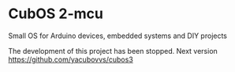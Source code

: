 # CubOS 2-mcu
Small OS for Arduino devices, embedded systems and DIY projects

The development of this project has been stopped. 
Next version https://github.com/yacubovvs/cubos3
